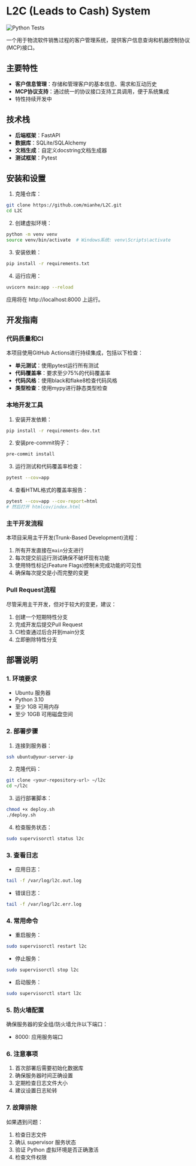 # L2C (Leads to Cash) System
![Python Tests](https://github.com/mianhe/L2C/actions/workflows/python-test.yml/badge.svg)

一个用于物流软件销售过程的客户管理系统，提供客户信息查询和机器控制协议(MCP)接口。

## 主要特性

- **客户信息管理**：存储和管理客户的基本信息、需求和互动历史
- **MCP协议支持**：通过统一的协议接口支持工具调用，便于系统集成
- 特性持续开发中

## 技术栈
- **后端框架**：FastAPI
- **数据库**：SQLite/SQLAlchemy
- **文档生成**：自定义docstring文档生成器
- **测试框架**：Pytest

## 安装和设置

1. 克隆仓库：
```bash
git clone https://github.com/mianhe/L2C.git
cd L2C
```
2. 创建虚拟环境：
```bash
python -m venv venv
source venv/bin/activate  # Windows系统: venv\Scripts\activate
```
3. 安装依赖：
```bash
pip install -r requirements.txt
```

4. 运行应用：
```bash
uvicorn main:app --reload
```

应用将在 http://localhost:8000 上运行。

## 开发指南

### 代码质量和CI

本项目使用GitHub Actions进行持续集成，包括以下检查：

- **单元测试**：使用pytest运行所有测试
- **代码覆盖率**：要求至少75%的代码覆盖率
- **代码风格**：使用black和flake8检查代码风格
- **类型检查**：使用mypy进行静态类型检查

### 本地开发工具

1. 安装开发依赖：
```bash
pip install -r requirements-dev.txt
```

2. 安装pre-commit钩子：
```bash
pre-commit install
```

3. 运行测试和代码覆盖率检查：
```bash
pytest --cov=app
```

4. 查看HTML格式的覆盖率报告：
```bash
pytest --cov=app --cov-report=html
# 然后打开 htmlcov/index.html
```

### 主干开发流程

本项目采用主干开发(Trunk-Based Development)流程：

1. 所有开发直接在`main`分支进行
2. 每次提交前运行测试确保不破坏现有功能
3. 使用特性标记(Feature Flags)控制未完成功能的可见性
4. 确保每次提交是小而完整的变更

### Pull Request流程

尽管采用主干开发，但对于较大的变更，建议：

1. 创建一个短期特性分支
2. 完成开发后提交Pull Request
3. CI检查通过后合并到main分支
4. 立即删除特性分支

## 部署说明

### 1. 环境要求
- Ubuntu 服务器
- Python 3.10
- 至少 1GB 可用内存
- 至少 10GB 可用磁盘空间

### 2. 部署步骤

1. 连接到服务器：
```bash
ssh ubuntu@your-server-ip
```

2. 克隆代码：
```bash
git clone <your-repository-url> ~/l2c
cd ~/l2c
```

3. 运行部署脚本：
```bash
chmod +x deploy.sh
./deploy.sh
```

4. 检查服务状态：
```bash
sudo supervisorctl status l2c
```

### 3. 查看日志

- 应用日志：
```bash
tail -f /var/log/l2c.out.log
```

- 错误日志：
```bash
tail -f /var/log/l2c.err.log
```

### 4. 常用命令

- 重启服务：
```bash
sudo supervisorctl restart l2c
```

- 停止服务：
```bash
sudo supervisorctl stop l2c
```

- 启动服务：
```bash
sudo supervisorctl start l2c
```

### 5. 防火墙配置

确保服务器的安全组/防火墙允许以下端口：
- 8000: 应用服务端口

### 6. 注意事项

1. 首次部署后需要初始化数据库
2. 确保服务器时间正确设置
3. 定期检查日志文件大小
4. 建议设置日志轮转

### 7. 故障排除

如果遇到问题：
1. 检查日志文件
2. 确认 supervisor 服务状态
3. 验证 Python 虚拟环境是否正确激活
4. 检查文件权限

